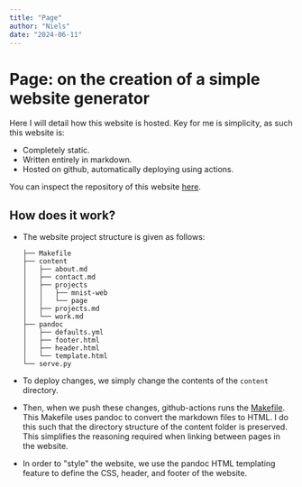 ```yaml
---
title: "Page"
author: "Niels"
date: "2024-06-11"
---
```


# Page: on the creation of a simple website generator

Here I will detail how this website is hosted.
Key for me is simplicity, as such this website is:

* Completely static.
* Written entirely in markdown.
* Hosted on github, automatically deploying using actions.

You can inspect the repository of this website [here](https://github.com/nielsdekoeijer/page).

## How does it work?
* The website project structure is given as follows:

    ```text
    ├── Makefile
    ├── content
    │   ├── about.md
    │   ├── contact.md
    │   ├── projects
    │   │   ├── mnist-web
    │   │   └── page
    │   ├── projects.md
    │   └── work.md
    ├── pandoc
    │   ├── defaults.yml
    │   ├── footer.html
    │   ├── header.html
    │   └── template.html
    └── serve.py
    ```

* To deploy changes, we simply change the contents of the `content` directory.

* Then, when we push these changes, 
    github-actions runs the [Makefile](https://github.com/nielsdekoeijer/page/blob/main/Makefile).
    This Makefile uses pandoc to convert the markdown files to HTML. 
    I do this such that the directory structure of the content folder is preserved. 
    This simplifies the reasoning required when linking between pages in the website.

* In order to "style" the website, 
    we use the pandoc HTML templating feature to define the CSS, header, and footer of the website.
